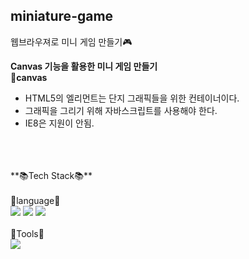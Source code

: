 ## miniature-game
웹브라우져로 미니 게임 만들기🎮

**Canvas 기능을 활용한 미니 게임 만들기**
<br>
**🤔canvas**<br>
- HTML5의 <canvas>엘리먼트는 단지 그래픽들을 위한 컨테이너이다.<br>
- 그래픽을 그리기 위해 자바스크립트를 사용해야 한다.<br>
- IE8은 지원이 안됨.<br>
<br>
<br>
<br>
**📚Tech Stack📚**
<br>
<br>
🎇language🎇
<div>
	<img src="https://img.shields.io/badge/JavaScript-F7DF1E?style=flat&logo=JavaScript&logoColor=white" />
	<img src="https://img.shields.io/badge/HTML5-E34F26?style=flat&logo=HTML5&logoColor=white" />
	<img src="https://img.shields.io/badge/CSS3-1572B6?style=flat&logo=CSS3&logoColor=white" />
</div>
<br>
🎇Tools🎇
<div>
	<img src="https://img.shields.io/badge/Visual Studio Code-007ACC?style=flat&logo=Visual Studio Code&logoColor=white" />
</div>

